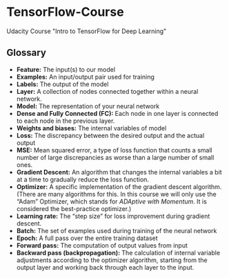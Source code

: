 # TensorFlow-Course
 Udacity Course "Intro to TensorFlow for Deep Learning"
## Glossary
<ul>
<li><strong>Feature:</strong> The input(s) to our model</li>
<li><strong>Examples:</strong> An input/output pair used for training</li>
<li><strong>Labels:</strong> The output of the model</li>
<li><strong>Layer:</strong> A collection of nodes connected together within a neural network.</li>
<li><strong>Model:</strong> The representation of your neural network</li>
<li><strong>Dense and Fully Connected (FC):</strong> Each node in one layer is connected to each node in the previous layer.</li>
<li><strong>Weights and biases:</strong> The internal variables of model</li>
<li><strong>Loss:</strong> The discrepancy between the desired output and the actual output</li>
<li><strong>MSE:</strong> Mean squared error, a type of loss function that counts a small number of large discrepancies as worse than a large number of small ones.</li>
<li><strong>Gradient Descent:</strong> An algorithm that changes the internal variables a bit at a time to gradually reduce the loss function.</li>
<li><strong>Optimizer:</strong> A specific implementation of the gradient descent algorithm. (There are many algorithms for this. In this course we will only use the “Adam” Optimizer, which stands for <em>ADAptive with Momentum</em>. It is considered the best-practice optimizer.)</li>
<li><strong>Learning rate:</strong> The “step size” for loss improvement during gradient descent.</li>
<li><strong>Batch:</strong> The set of examples used during training of the neural network</li>
<li><strong>Epoch:</strong> A full pass over the entire training dataset</li>
<li><strong>Forward pass:</strong> The computation of output values from input</li>
<li><strong>Backward pass (backpropagation):</strong> The calculation of internal variable adjustments according to the optimizer algorithm, starting from the output layer and working back through each layer to the input.</li>
</ul>
